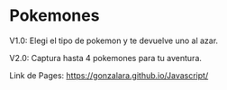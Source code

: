 # Pokemones
V1.0: Elegi el tipo de pokemon y te devuelve uno al azar.

V2.0: Captura hasta 4 pokemones para tu aventura.

Link de Pages: https://gonzalara.github.io/Javascript/
